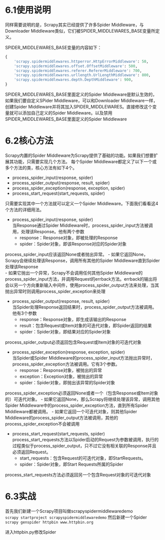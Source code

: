 # 6.1使用说明
同样需要说明的是，Scrapy其实已经提供了许多Spider Middleware，与Downloader Middleware类似，它们被SPIDER_MIDDLEWARES_BASE变量所定义。

SPIDER_MIDDLEWARES_BASE变量的内容如下：
```python
{
    'scrapy.spidermiddlewares.httperror.HttpErrorMiddleware': 50,
    'scrapy.spidermiddlewares.offset.OffsetMiddleware': 500,
    'scrapy.spidermiddlewares.referer.RefererMiddleware': 700,
    'scrapy.spidermiddlewares.urllength.UrlLengthMiddleware': 800,
    'scrapy.spidermiddlewares.depth.DepthMiddleware': 900,
}
```
SPIDER_MIDDLEWARES_BASE里面定义的Spider Middleware是默认生效的，如果我们要自定义SPider Middleware，可以和Downloader Middleware一样，创建Spider Middleware并将其加入SPIDER_MIDDLEWARES。直接修改这个变量就可以添加自己定义的Spider Middleware。以及禁用SPIDER_MIDDLEWARES_BASE里面定义的Spider Middleware

# 6.2核心方法
Scrapy内置的Spider Middleware为Scrapy提供了基础的功能。如果我们想要扩展其功能，只需要实现几个方法。
每个Spider Middleware都定义了以下一个或多个方法的类，核心方法有如下4个。
- process_spider_input(response, spider)
- process_spider_output(response, result, spider)
- process_spider_exception(response, exception, spider)
- process_start_request(start_requests, spider)

只需要实现其中一个方法就可以定义一个Spider Middleware。下面我们看看这4个方法的详细用法。

- process_spider_input(response, spider)  
当Response通过Spider Middleware时，process_spider_input方法被调用，处理该Response。他有两个参数
    - response：Response对象，即被处理的Response
    - spider：Spider对象，即该Response对应的Spider对象

process_spider_input应该返回None或者抛出异常。
    - 如果它返回None，Scrapy会继续处理该Response，调用所有其他的Spider Middleware直到Spider处理该Response  
    - 如果它抛出一个异常，Scrapy不会调用任何其他Spider Middleware的process_spider_input方法，并调用Request的errback方法。errback的输出将会以另一个方向重新输入中间件，使用process_spider_output方法来处理，当其抛出异常时则调用process_spider_exception来处理


- process_spider_output(response, result, spider)  
当Spider处理Response返回结果时，process_spider_output方法被调用。他有3个参数
    - response：Response对象，即生成该输出的Response
    - result：包含Request或Item对象的可迭代对象，即Spider返回的结果
    - spider：Spider对象，即结果对应的Spider对象

process_spider_output必须返回包含Request或Item对象的可迭代对象

- process_spider_exception(response, exception, spider)  
当Spider或Spider Middleware的process_spider_input方法抛出异常时，process_spider_exception方法被调用。它有3个参数。
    - response：Response对象，被抛出的异常
    - exception：Exception对象，被抛出的异常
    - spider：Spider对象，即抛出该异常的Spider对象

process_spider_exception必须返回None或者一个（包含Response或Item对象的）可迭代对象。
    - 如果它返回None，那么Scrapy将继续处理该异常，调用其他Spider Middleware中的process_spider_exception方法，直到所有Spider Middleware都被调用。
    - 如果它返回一个可迭代对象，则其他Spider Middleware的process_spider_output方法被调用，其他的process_spider_exception不会被调用

- process_start_request(start_requests, spider)  
process_start_requests方法以Spider启动的Request为参数被调用，执行的过程类似于process_spider_output，只不过它没有相关联的Response并且必须返回Request。
    - start_requests：包含Request的可迭代对象，即StartRequests。
    - spider：Spider对象，即Start Requests所属的Spider

process_start_requests方法必须返回另一个包含Request对象的可迭代对象

# 6.3实战
首先我们新建一个Scrapy项目叫做scrapyspidermiddlewaredemo  
`scrapy startproject scrapyspidermiddlewaredemo`
然后新建一个Spider  
`scrapy genspider httpbin www.httpbin.org`

进入httpbin.py修改Spider
```python

```
